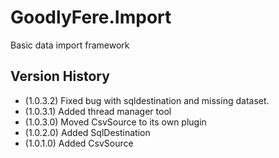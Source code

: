 # GoodlyFere.Import

Basic data import framework

## Version History
- (1.0.3.2) Fixed bug with sqldestination and missing dataset.
- (1.0.3.1) Added thread manager tool
- (1.0.3.0) Moved CsvSource to its own plugin
- (1.0.2.0) Added SqlDestination
- (1.0.1.0) Added CsvSource
